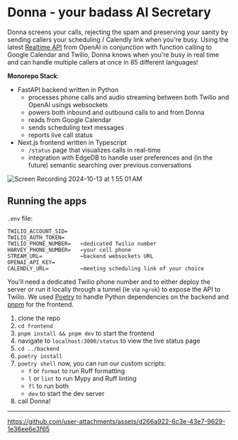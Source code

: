 # Donna - your badass AI Secretary 

Donna screens your calls, rejecting the spam and preserving your sanity by sending callers your scheduling / Calendly link when you're busy. Using the latest [Realtime API](https://openai.com/index/introducing-the-realtime-api/) from OpenAI in conjunction with function calling to Google Calendar and Twilio, Donna knows when you're busy in real time and can handle multiple callers at once in 85 different languages!


**Monorepo Stack**:
- FastAPI backend written in Python
  - processes phone calls and audio streaming between both Twilio and OpenAI usings websockets
  - powers both inbound and outbound calls to and from Donna
  - reads from Google Calendar
  - sends scheduling text messages
  - reports live call status
- Next.js frontend written in Typescript
  - `/status` page that visualizes calls in real-time
  - integration with EdgeDB to handle user preferences and (in the future) semantic searching over previous conversations
 
![Screen Recording 2024-10-13 at 1 55 01 AM](https://github.com/user-attachments/assets/6cceb50d-c4a2-4fc7-a8ae-b2d903cdfab9)

## Running the apps
`.env` file:
```env
TWILIO_ACCOUNT_SID=
TWILIO_AUTH_TOKEN=
TWILIO_PHONE_NUMBER=   ←dedicated Twilio number
HARVEY_PHONE_NUMBER=   ←your cell phone
STREAM_URL=            ←backend websockets URL
OPENAI_API_KEY=
CALENDLY_URL=          ←meeting scheduling link of your choice
```
You'll need a dedicated Twilio phone number and to either deploy the server or run it locally through a tunnel (ie via `ngrok`) to expose the API to Twilio.
We used [Poetry](https://python-poetry.org/) to handle Python dependencies on the backend and [pnpm](https://pnpm.io/) for the frontend.

1. clone the repo
2. `cd frontend`
3. `pnpm install && pnpm dev` to start the frontend
4. navigate to `localhost:3000/status` to view the live status page
5. `cd ../backend`
6. `poetry install`
7. `poetry shell`
    now, you can run our custom scripts:
   - `f` or `format` to run Ruff formatting
   - `l` or `lint` to run Mypy and Ruff linting
   - `fl` to run both
   - `dev` to start the dev server
8. call Donna!

-----

https://github.com/user-attachments/assets/d266a922-6c3e-43e7-9629-1e36ee6e3f65
 
